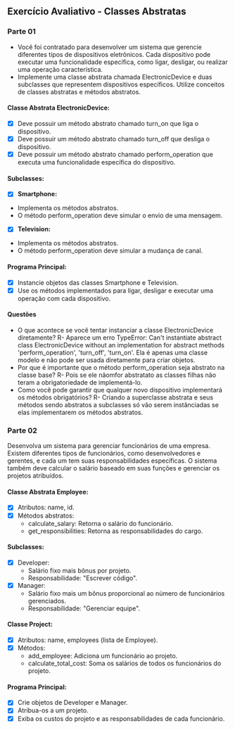 ## Exercício Avaliativo - Classes Abstratas

### Parte 01

* Você foi contratado para desenvolver um sistema que gerencie diferentes tipos de dispositivos eletrônicos. Cada dispositivo pode executar uma funcionalidade específica, como ligar, desligar, ou realizar uma operação característica.
* Implemente uma classe abstrata chamada ElectronicDevice e duas subclasses que representem dispositivos específicos. Utilize conceitos de classes abstratas e métodos abstratos.

#### Classe Abstrata ElectronicDevice:
- [x] Deve possuir um método abstrato chamado turn_on que liga o dispositivo.
- [x] Deve possuir um método abstrato chamado turn_off que desliga o dispositivo.
- [x] Deve possuir um método abstrato chamado perform_operation que executa uma funcionalidade específica do dispositivo.

#### Subclasses:

 - [x] **Smartphone:**
* Implementa os métodos abstratos.
* O método perform_operation deve simular o envio de uma mensagem.

 - [x] **Television:**
* Implementa os métodos abstratos.
* O método perform_operation deve simular a mudança de canal.

#### Programa Principal:

- [x] Instancie objetos das classes Smartphone e Television.
- [x] Use os métodos implementados para ligar, desligar e executar uma operação com cada dispositivo.

#### Questões 

* O que acontece se você tentar instanciar a classe ElectronicDevice diretamente?
R- Aparece um erro TypeError: Can't instantiate abstract class ElectronicDevice without an implementation for abstract methods 'perform_operation', 'turn_off', 'turn_on'. Ela é apenas uma classe modelo e não pode ser usada diretamente para criar objetos.
* Por que é importante que o método perform_operation seja abstrato na classe base?
R- Pois se ele nãomfor abstratato as classes filhas não teram a obrigatoriedade de implementá-lo.
* Como você pode garantir que qualquer novo dispositivo implementará os métodos obrigatórios?
R- Criando a superclasse abstrata e seus métodos sendo abstratos a subclasses só vão serem instânciadas se elas implementarem os métodos abstratos.

### Parte 02

Desenvolva um sistema para gerenciar funcionários de uma empresa. Existem diferentes tipos de funcionários, como desenvolvedores e gerentes, e cada um tem suas responsabilidades específicas. O sistema também deve calcular o salário baseado em suas funções e gerenciar os projetos atribuídos.

#### Classe Abstrata Employee:

- [x] Atributos: name, id.
- [x] Métodos abstratos:
    * calculate_salary: Retorna o salário do funcionário.
    * get_responsibilities: Retorna as responsabilidades do cargo.

#### Subclasses:

- [X] Developer:
    * Salário fixo mais bônus por projeto.
    * Responsabilidade: "Escrever código".
- [x] Manager:
    * Salário fixo mais um bônus proporcional ao número de funcionários gerenciados.
    * Responsabilidade: "Gerenciar equipe".

#### Classe Project:

- [x] Atributos: name, employees (lista de Employee).
- [x] Métodos:
    * add_employee: Adiciona um funcionário ao projeto.
    * calculate_total_cost: Soma os salários de todos os funcionários do projeto.

#### Programa Principal:

- [x] Crie objetos de Developer e Manager.
- [x] Atribua-os a um projeto.
- [x] Exiba os custos do projeto e as responsabilidades de cada funcionário.